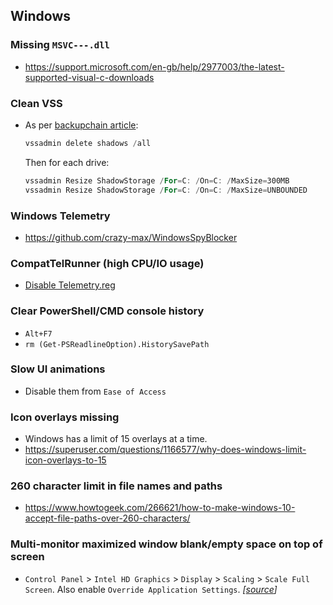 ## Windows
### Missing `MSVC---.dll`
- https://support.microsoft.com/en-gb/help/2977003/the-latest-supported-visual-c-downloads

### Clean VSS
- As per [backupchain article](http://backupchain.com/i/how-to-delete-all-vss-shadows-and-orphaned-shadows):
    ```powershell
    vssadmin delete shadows /all
    ```
    Then for each drive:
    ```powershell
    vssadmin Resize ShadowStorage /For=C: /On=C: /MaxSize=300MB
    vssadmin Resize ShadowStorage /For=C: /On=C: /MaxSize=UNBOUNDED
    ```

### Windows Telemetry
- https://github.com/crazy-max/WindowsSpyBlocker

### CompatTelRunner (high CPU/IO usage)
- [Disable Telemetry.reg](Regs/Disable%20CompatTelRunner.reg)

### Clear PowerShell/CMD console history
- `Alt+F7`
- `rm (Get-PSReadlineOption).HistorySavePath`

### Slow UI animations
- Disable them from `Ease of Access`

### Icon overlays missing
- Windows has a limit of 15 overlays at a time.
- https://superuser.com/questions/1166577/why-does-windows-limit-icon-overlays-to-15

### 260 character limit in file names and paths
- https://www.howtogeek.com/266621/how-to-make-windows-10-accept-file-paths-over-260-characters/

### Multi-monitor maximized window blank/empty space on top of screen
-  `Control Panel` > `Intel HD Graphics` > `Display` > `Scaling` > `Scale Full Screen`. Also enable `Override Application Settings`. _[[source](https://answers.microsoft.com/en-us/windows/forum/all/windows-10-multi-monitor-maximized-window/3c2042ef-73df-401c-9a59-65b347d4dbea)]_
